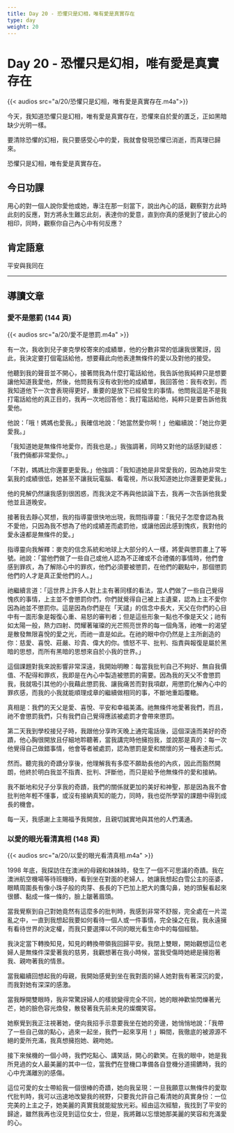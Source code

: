 ```yaml
---
title: Day 20 - 恐懼只是幻相，唯有愛是真實存在
type: day
weight: 20
---
```


# Day 20 - 恐懼只是幻相，唯有愛是真實存在

{{< audios src="a/20/恐懼只是幻相，唯有愛是真實存在.m4a">}}

今天，我知道恐懼只是幻相，唯有愛是真實存在，恐懼來自於愛的匱乏，正如黑暗缺少光明一樣。

要清除恐懼的幻相，我只要感受心中的愛，我就會發現恐懼已消逝，而真理已歸來。

恐懼只是幻相，唯有愛是真實存在。

## 今日功課

用心的對一個人說你愛他或她，專注在那一刻當下，說出內心的話，觀察對方此時此刻的反應，對方將永生難忘此刻，表達你的愛意，直到你真的感覺到了彼此心的相印，同時，觀察你自己內心中有何反應？

## 肯定語意

平安與我同在

---

## 導讀文章

### 愛不是懲罰 (144 頁)

{{< audios src="a/20/愛不是懲罰.m4a" >}}

有一次，我收到兒子麥克學校寄來的成績單，他的分數非常的低讓我很驚訝，因此，我決定要打個電話給他，想要藉此向他表達無條件的愛以及對他的接受。

他聽到我的聲音並不開心，接著問我為什麼打電話給他，我告訴他我純粹只是想要讓他知道我愛他，然後，他問我有沒有收到他的成績單，我回答他：我有收到，而我知道他下一次會表現得更好，重要的是放下已經發生的事情。他問我這是不是我打電話給他的真正目的，我再一次地回答他：我打電話給他，純粹只是要告訴他我愛他。

他說：「哦！媽媽也愛我。」我確信地說：「她當然愛你啊！」他繼續說：「她比你更愛我。」

「我知道她是無條件地愛你，而我也是。」我強調著，同時又對他的話感到疑惑：「我們倆都非常愛你。」

「不對，媽媽比你還要更愛我。」他強調：「我知道她是非常愛我的，因為她非常生氣我的成績很低，她甚至不讓我玩電腦、看電視，所以我知道她比你還要更愛我。」

他的見解仍然讓我感到很困惑，而我決定不再與他談論下去，我再一次告訴他我愛他並且道晚安。

接著我去靜心冥想，我的指導靈很快地出現，我問指導靈：「我兒子怎麼會認為我不愛他，只因為我不想為了他的成績差而處罰他，或讓他因此感到愧疚，我對他的愛永遠都是無條件的愛。」

指導靈向我解釋：麥克的信念系統和地球上大部分的人一樣，將愛與懲罰畫上了等號。祂說：「當他們做了一些自己或他人認為不正確或不合禮儀的事情時，他們會感到罪疚，為了解除心中的罪疚，他們必須要被懲罰，在他們的觀點中，那個懲罰他們的人才是真正愛他們的人。」

祂繼續言道：「這世界上許多人對上主有著同樣的看法，當人們做了一些自己覺得愧疚的事情，上主並不會懲罰你們，你們就覺得自己被上主遺棄，認為上主不愛你因為祂並不懲罰你。這是因為你們是在「天譴」的信念中長大，天父在你們的心目中有一面形象是報復心重、易怒的審判者；但是這些形象一點也不像是天父；祂有如太陽一般，熱力四射、閃耀著璀璨的光芒照亮世界的每一個角落，祂唯一的渴望是散發無限喜悅的愛之光，而祂一直是如此。在祂的眼中你仍然是上主所創造的你：慈愛、喜悅、莊嚴、珍貴、偉大的你。憤怒不平、批判、指責與報復是屬於黑暗的思想，而所有黑暗的思想來自於小我的世界。」

這個課題對我來說影響非常深遠，我開始明瞭：每當我批判自己不夠好、無自我價值、不配得和罪疚，我即是在內心中製造被懲罰的需要。因為我的天父不會懲罰我，我就吸引其他的小我藉此懲罰我、讓我痛苦而對我項獻，用懲罰化解內心中的罪疚感，而我的小我就能順理成章的繼續做相同的事，不斷地重蹈覆轍。

真相是：我們的天父是愛、喜悅、平安和幸福美滿。祂無條件地愛著我們，而且，祂不會懲罰我們，只有我們自己覺得應該被處罰才會帶來懲罰。

第二天我到學校接兒子時，我跟他分享昨天晚上通完電話後，這個深遠而美好的奇蹟，他心胸很開放且仔細地聆聽著，當我講完時他擁抱我，並說那是真的：每一次他覺得自己做錯事情，他會等者被處罰，認為懲罰是愛和關懷的另一種表達形式。

然而。聽完我的奇蹟分享後，他理解我有多麼不願助長他的內疚，因此而豁然開朗，他終於明白我並不指責、批判、評斷他，而只是給予他無條件的愛和接納。

我不斷地和兒子分享我的奇蹟，我們的關係就更加的美好和神聖，那是因為我不會批判他年輕不懂事，或沒有接納真知的能力，同時，我也從所學習的課題中得到成長的機會。

每一天，我感謝上主賜福予我開放，且親切誠實地與其他的人們溝通。

### 以愛的眼光看清真相 (148 頁)

{{< audios src="a/20/以愛的眼光看清真相.m4a" >}}

1998 年底，我探訪住在澳洲的母親和妹妹時，發生了一個不可思議的奇蹟。我在澳洲航空機場等待班機時，看到坐在對面的老婦人，她讓我想起白雪公主的巫婆，眼睛周圍長有像小珠子般的肉芽、長長的下巴加上肥大的鷹勾鼻，她的頭髮看起來很髒、黏成一條一條的，臉上皺著眉頭。

當我覺察到自己對她竟然有這麼多的批判時，我感到非常不舒服，完全處在一片混亂之中，一直到我想起我要如何看待一個人或一件事情，完全操之在我，我永遠擁有看待世界的決定權，而我只要選擇以不同的眼光看生命中的每個經驗。

我決定當下轉換知見，知見的轉換帶領我回歸平安。我閉上雙眼，開始觀想這位老婦人是無條件深愛著我的慈男，我觀想著在我小時候，當我受傷時她總是擁抱著我、親吻著我的情景。

當我繼續回想起我的母親，我開始感覺到坐在我對面的婦人她對我有著深沉的愛，而我對她有深深的感激。

當我睜開雙眼時，我非常驚訝婦人的樣貌變得完全不同，她的眼神歡愉閃爍著光芒，她的臉色容光煥發，散發著我先前未見的燦爛笑容。

她察覺到我正注視著她，便向我招手示意要我坐在她的旁邊，她悄悄地說：「我帶了一些自己做的點心，過來一起坐，我們一起來享用！」瞬間，我徹底的被源源不絕的愛所充滿，我真想擁抱她、親吻她。

接下來候機的一個小時，我們吃點心、講笑話，開心的歡笑。在我的眼中，她是我所見過的女人最美麗的其中一位，當我們在登機口準備各自登機分道揚鑣時，我的心中充滿離別的感傷。

這位可愛的女士帶給我一個很棒的奇蹟，她向我呈現：一旦我願意以無條件的愛取代批判時，我可以迅速地改變我的視野，只要我允許自己看清她的真實身份：一位完美的上主之子，她美麗的真實我就能綻放光彩。經由這次經驗，我找到了平安的歸途，雖然我再也沒見到這位女士，但是，我將難以忘懷她那美麗的笑容和充滿愛的心。
